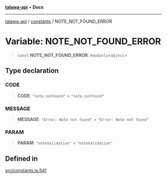 [**talawa-api**](../../README.md) • **Docs**

***

[talawa-api](../../modules.md) / [constants](../README.md) / NOTE\_NOT\_FOUND\_ERROR

# Variable: NOTE\_NOT\_FOUND\_ERROR

> `const` **NOTE\_NOT\_FOUND\_ERROR**: `Readonly`\<`object`\>

## Type declaration

### CODE

> **CODE**: `"note.notFound"` = `"note.notFound"`

### MESSAGE

> **MESSAGE**: `"Error: Note not found"` = `"Error: Note not found"`

### PARAM

> **PARAM**: `"noteValidation"` = `"noteValidation"`

## Defined in

[src/constants.ts:541](https://github.com/PalisadoesFoundation/talawa-api/blob/6712e9940a5702665afc506fa9f6e9d7e1dc7991/src/constants.ts#L541)
